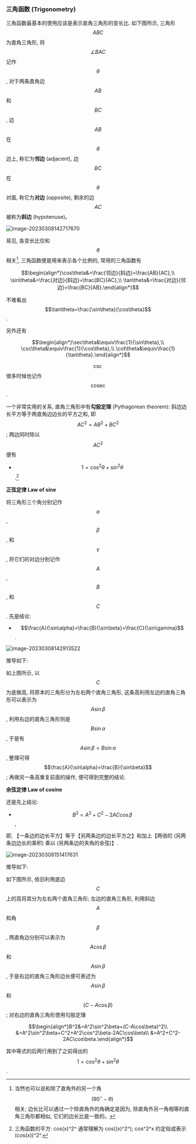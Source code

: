 ### 三角函数 (Trigonometry)

三角函数最基本的使用应该是表示直角三角形的变长比. 如下图所示, 三角形 $$ABC$$ 为直角三角形, 将 $$\angle BAC$$ 记作 $$\theta$$, 对于两条直角边 $$AB$$ 和 $$BC$$, 边 $$AB$$ 在 $$\theta$$ 边上, 称它为**邻边** (adjacent), 边 $$BC$$ 在 $$\theta$$ 对面, 称它为**对边** (opposite), 剩余的边 $$AC$$ 被称为**斜边** (hypotenuse)。

![image-20230308142717670](image-20230308142717670.png)

易见, 各变长比仅和 $$\theta$$ 相关[^1], 三角函数便是用来表示各个比例的, 常用的三角函数有

$$\begin{align*}\cos\theta&=\frac{邻边}{斜边}=\frac{AB}{AC},\\
\sin\theta&=\frac{对边}{斜边}=\frac{BC}{AC},\\
\tan\theta&=\frac{对边}{邻边}=\frac{BC}{AB}.\end{align*}$$

不难看出$$\tan\theta=\frac{\sin\theta}{\cos\theta}$$.

另外还有

$$\begin{align*}\sec\theta&\equiv\frac{1}{\sin\theta},\\
\csc\theta&\equiv\frac{1}{\cos\theta},\\
\cot\theta&\equiv\frac{1}{\tan\theta}.\end{align*}$$

$$\csc$$ 很多时候也记作 $$\text{cosec}$$.

一个非常实用的关系, 直角三角形中有**勾股定理** (Pythagorean theorem): 斜边边长平方等于两直角边边长的平方之和, 即 $$AC^2=AB^2+BC^2$$; 两边同时除以 $$AC^2$$ 便有

-  $$1=\cos^2\theta+\sin^2\theta$$.[^2]

**正弦定律 Law of sine**

将三角形三个角分别记作 $$\alpha$$, $$\beta$$, 和 $$\gamma$$, 将它们的对边分别记作 $$A$$, $$B$$, 和 $$C$$. 先是结论:

-  $$\frac{A}{\sin\alpha}=\frac{B}{\sin\beta}=\frac{C}{\sin\gamma}$$.

![image-20230308142913522](image-20230308142913522.png)

推导如下:

如上图所示, 以 $$C$$ 为底做高, 将原本的三角形分为左右两个直角三角形, 这条高利用左边的直角三角形可以表示为 $$A\sin\beta$$, 利用右边的直角三角形则是 $$B\sin\alpha$$, 于是有 $$A\sin\beta=B\sin\alpha$$, 整理可得 $$\frac{A}{\sin\alpha}=\frac{B}{\sin\beta}$$; 再做另一条高重复前面的操作, 便可得到完整的结论.

**余弦定律 Law of cosine**

还是先上结论:

-  $$B^2=A^2+C^2-2AC\cos\beta$$,

即, 【一条边的边长平方】等于【另两条边的边长平方之】和加上【两倍的 (另两条边边长的乘积) 乘以 (另两条边的夹角的余弦)】. 

![image-20230308151417631](image-20230308151417631.png)

推导如下:

如下图所示, 依旧利用底边 $$C$$ 上的高将其分为左右两个直角三角形; 左边的直角三角形, 利用斜边 $$A$$ 和角 $$\beta$$, 两直角边分别可以表示为 $$A\cos\beta$$ 和 $$A\sin\beta$$, 于是右边的直角三角形边长便可表述为 $$A\sin\beta$$ 和 $$(C-A\cos\beta)$$; 对右边的直角三角形使用勾股定理

$$\begin{align*}B^2&=A^2\sin^2\beta+(C-A\cos\beta)^2\\
&=A^2\sin^2\beta+C^2+A^2\cos^2\beta-2AC\cos\beta\\
&=A^2+C^2-2AC\cos\beta.\end{align*}$$

其中等式的后两行用到了之前得出的 $$1=\cos^2\theta+\sin^2\theta$$.




[^1]: 当然也可以说和除了直角外的另一个角 $$(90^\circ-\theta)$$ 相关; 边长比可以通过一个除直角外的角确定是因为, 除直角外另一角相等的直角三角形都相似, 它们的边长比是一致的。

[^2]:  三角函数的平方: cos(x)^2^ 通常理解为 cos((x)^2^); cos^2^x 约定俗成表示 (cos(x))^2^.